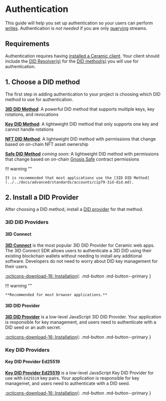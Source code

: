 # Authentication

This guide will help you set up authentication so your users can perform [writes](./writes.md). Authentication is _not needed_ if you are only [querying](./queries.md) streams.

## **Requirements**

Authentication requires having [installed a Ceramic client](./installation.md). Your client should include the [DID Resolver(s)](../../learn/glossary.md#did-resolver) for the [DID method(s)](../../learn/glossary.md#did-methods) you will use for authentication.

## **1. Choose a DID method**

The first step in adding authentication to your project is choosing which DID method to use for authentication.

[**3ID DID Method**](../../docs/advanced/standards/accounts/cip79-3id-did.md): A powerful DID method that supports multiple keys, key rotations, and revocations

[**Key DID Method**](../../docs/advanced/standards/accounts/key-did.md): A lightweight DID method that only supports one key and cannot handle rotations

[**NFT DID Method**](../../docs/advanced/standards/accounts/cip94-nft-did.md): A lightweight DID method with permissions that change based on on-chain NFT asset ownership

[**Safe DID Method**](../../docs/advanced/standards/accounts/cip101-safe-did.md) _coming soon_: A lightweight DID method with permissions that change based on on-chain [Gnosis Safe](https://gnosis-safe.io/) contract permissions

!!! warning ""

    It is recommended that most applications use the [3ID DID Method](../../docs/advanced/standards/accounts/cip79-3id-did.md).

## **2. Install a DID Provider**

After choosing a DID method, install a [DID provider](../../learn/glossary.md#did-providers) for that method.

### 3ID DID Providers

#### 3ID Connect

[**3ID Connect**](../../docs/advanced/standards/accounts/cip79-3id-did.md#3id-connect) is the most popular 3ID DID Provider for Ceramic web apps. The 3ID Connect SDK allows users to authenticate a 3ID DID using their existing blockchain wallets without needing to install any additional software. Developers do not need to worry about DID key management for their users.

[:octicons-download-16: Installation](../../reference/accounts/3id-did.md#3id-connect){: .md-button .md-button--primary }

!!! warning ""

    **Recommended for most browser applications.**

#### 3ID DID Provider

[**3ID DID Provider**](../../docs/advanced/standards/accounts/cip79-3id-did.md#3id-did-provider) is a low-level JavaScript 3ID DID Provider. Your application is responsible for key management, and users need to authenticate with a DID seed or an auth secret.

[:octicons-download-16: Installation](../../reference/accounts/3id-did.md#3id-did-provider){: .md-button .md-button--primary }

### Key DID Providers

#### Key DID Provider Ed25519

[**Key DID Provider Ed25519**](../../docs/advanced/standards/accounts/key-did.md#key-did-provider-ed25519) is a low-level JavaScript Key DID Provider for use with `Ed25519` key pairs. Your application is responsible for key managemet, and users need to authenticate with a DID seed.

[:octicons-download-16: Installation](../../reference/accounts/key-did.md#ed25519){: .md-button .md-button--primary }

